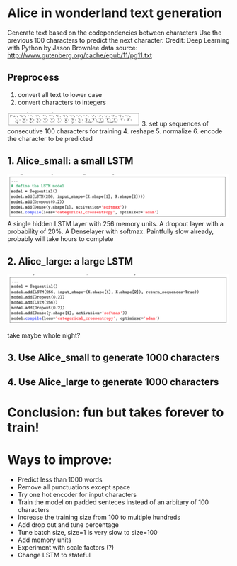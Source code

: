 # Alice in wonderland text generation
Generate text based on the codependencies between characters
Use the previous 100 characters to predict the next character.
Credit: Deep Learning with Python by Jason Brownlee
data source: http://www.gutenberg.org/cache/epub/11/pg11.txt

## Preprocess
1. convert all text to lower case
2. convert characters to integers
<img src = "https://github.com/sindhri/Alice/blob/master/doc/img1.png" width = "300">
3. set up sequences of consecutive 100 characters for training
4. reshape
5. normalize
6. encode the character to be predicted

## 1. Alice_small: a small LSTM
<img src = "https://github.com/sindhri/Alice/blob/master/doc/img2.png" width = "500">
A single hidden LSTM layer with 256 memory units.  
A dropout layer with a probability of 20%.  
A Denselayer with softmax.   
Paintfully slow already, probably will take hours to complete


## 2. Alice_large: a large LSTM
<img src = "https://github.com/sindhri/Alice/blob/master/doc/img3.png" width = "500">

take maybe whole night?

## 3. Use Alice_small to generate 1000 characters

## 4. Use Alice_large to generate 1000 characters

# Conclusion: fun but takes forever to train!

# Ways to improve:
* Predict less than 1000 words
* Remove all punctuations except space
* Try one hot encoder for input characters
* Train the model on padded senteces instead of an arbitary of 100 characters
* Increase the training size from 100 to multiple hundreds
* Add drop out and tune percentage
* Tune batch size, size=1 is very slow to size=100
* Add memory units
* Experiment with scale factors (?)
* Change LSTM to stateful
